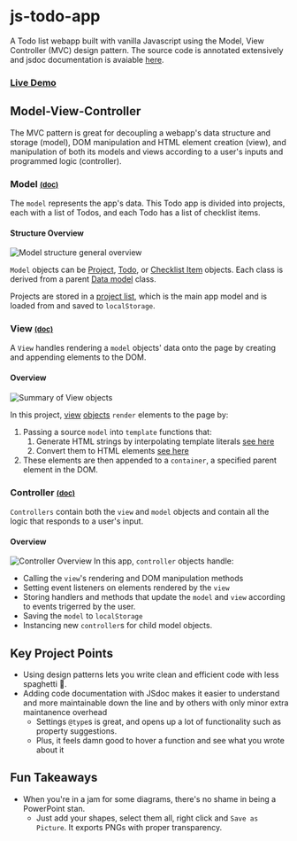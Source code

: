 # js-todo-app
A Todo list webapp built with vanilla Javascript using the Model, View Controller (MVC) design pattern. The source code is annotated extensively and jsdoc documentation is avaiable [here][doc home].

### [Live Demo][demo]


## Model-View-Controller
The MVC pattern is great for decoupling a webapp's data structure and storage (model), DOM manipulation and HTML element creation (view), and manipulation of both its models and views according to a user's inputs and programmed logic (controller).

### Model <span style="font-size:0.8em">[(doc)][models]</span>
The `model` represents the app's data. This Todo app is divided into projects, each with a list of Todos, and each Todo has a list of checklist items. 

#### Structure Overview
![Model structure general overview][model overview]

`Model` objects can be [Project][project], [Todo][todo], or [Checklist Item][checklist] objects. Each class is derived from a parent [Data model][datamodel] class.

Projects are stored in a [project list][projectlist], which is the main app model and is loaded from and saved to `localStorage`.

### View <span style="font-size:0.8em">[(doc)][views]</span>
A `View` handles rendering a `model` objects' data onto the page by creating and appending elements to the DOM.

#### Overview
![Summary of View objects][view diagram]

In this project, [view][view] [objects][populator] `render` elements to the page by: 
1. Passing a source `model` into `template` functions that:
   1.  Generate HTML strings by interpolating template literals [see here][template]
   2.   Convert them to HTML elements [see here][convert element]
2. These elements are then appended to a `container`, a specified parent element in the DOM.

### Controller <span style="font-size:0.8em">[(doc)][controllers]</span>
`Controllers` contain both the `view` and `model` objects and contain all the logic that responds to a user's input.
#### Overview
![Controller Overview][controller overview]
In this app, `controller` objects handle:
- Calling the `view`'s rendering and DOM manipulation methods
- Setting event listeners on elements rendered by the `view`
- Storing handlers and methods that update the `model` and `view` according to  events trigerred by the user.
- Saving the `model` to `localStorage`
- Instancing new `controller`s for child model objects. 

## Key Project Points
- Using design patterns lets you write clean and efficient code with less spaghetti 🍝.
- Adding code documentation with JSdoc makes it easier to understand and more maintainable down the line and by others with only minor extra maintanence overhead 
  - Settings `@type`s is great, and opens up a lot of functionality such as property suggestions.
  - Plus, it feels damn good to hover a function and see what you wrote about it

## Fun Takeaways
- When you're in a jam for some diagrams, there's no shame in being a PowerPoint stan.
  -  Just add your shapes, select them all, right click and `Save as Picture`. It exports PNGs with proper transparency.

[doc home]: https://kelmorsy.github.io/js-todo-app/out

[demo]: https://kelmorsy.github.io/js-todo-app

[models]:https://kelmorsy.github.io/js-todo-app/out/Models.html

[model overview]:https://raw.githubusercontent.com/kelmorsy/js-todo-app/main/diagrams/model-structure.png

[project]:https://kelmorsy.github.io/js-todo-app/out/Models.Project.html

[todo]:https://kelmorsy.github.io/js-todo-app/out/Models.Todo.html

[checklist]:https://kelmorsy.github.io/js-todo-app/out/Models.ChecklistItem.html

[datamodel]:https://kelmorsy.github.io/js-todo-app/out/Models.DataModel.html

[projectlist]:https://kelmorsy.github.io/js-todo-app/out/Models.ProjectList.html

[views]:https://kelmorsy.github.io/js-todo-app/out/Viewsasc

[view diagram]:https://raw.githubusercontent.com/kelmorsy/js-todo-app/main/diagrams/view-overview.png

[view]:https://kelmorsy.github.io/js-todo-app/out/Views-View.html

[populator]: https://kelmorsy.github.io/js-todo-app/out/Views.PopulatorView.html

[template]:https://kelmorsy.github.io/js-todo-app/out/templates_todo.js.html

[convert element]:https://kelmorsy.github.io/js-todo-app/out/Views.Templates.ProjectTemplates.html

[controllers]:https://github.com/kelmorsy/js-todo-app/blob/main/diagrams/controller-overview.png

[controller overview]:https://raw.githubusercontent.com/kelmorsy/js-todo-app/main/diagrams/controller-overview.png
